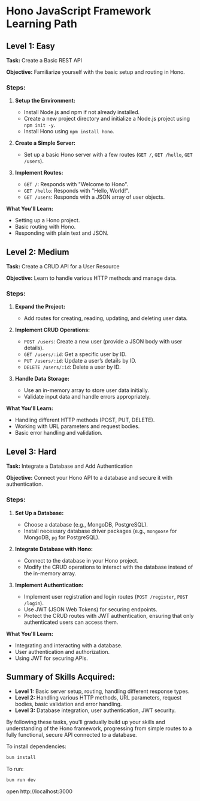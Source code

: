 # Hono JavaScript Framework Learning Path

## Level 1: Easy

**Task:** Create a Basic REST API

**Objective:** Familiarize yourself with the basic setup and routing in Hono.

### Steps:

1. **Setup the Environment:**
   - Install Node.js and npm if not already installed.
   - Create a new project directory and initialize a Node.js project using `npm init -y`.
   - Install Hono using `npm install hono`.

2. **Create a Simple Server:**
   - Set up a basic Hono server with a few routes (`GET /`, `GET /hello`, `GET /users`).

3. **Implement Routes:**
   - `GET /`: Responds with "Welcome to Hono".
   - `GET /hello`: Responds with "Hello, World!".
   - `GET /users`: Responds with a JSON array of user objects.

**What You'll Learn:**
- Setting up a Hono project.
- Basic routing with Hono.
- Responding with plain text and JSON.

## Level 2: Medium

**Task:** Create a CRUD API for a User Resource

**Objective:** Learn to handle various HTTP methods and manage data.

### Steps:

1. **Expand the Project:**
   - Add routes for creating, reading, updating, and deleting user data.

2. **Implement CRUD Operations:**
   - `POST /users`: Create a new user (provide a JSON body with user details).
   - `GET /users/:id`: Get a specific user by ID.
   - `PUT /users/:id`: Update a user’s details by ID.
   - `DELETE /users/:id`: Delete a user by ID.

3. **Handle Data Storage:**
   - Use an in-memory array to store user data initially.
   - Validate input data and handle errors appropriately.

**What You'll Learn:**
- Handling different HTTP methods (POST, PUT, DELETE).
- Working with URL parameters and request bodies.
- Basic error handling and validation.

## Level 3: Hard

**Task:** Integrate a Database and Add Authentication

**Objective:** Connect your Hono API to a database and secure it with authentication.

### Steps:

1. **Set Up a Database:**
   - Choose a database (e.g., MongoDB, PostgreSQL).
   - Install necessary database driver packages (e.g., `mongoose` for MongoDB, `pg` for PostgreSQL).

2. **Integrate Database with Hono:**
   - Connect to the database in your Hono project.
   - Modify the CRUD operations to interact with the database instead of the in-memory array.

3. **Implement Authentication:**
   - Implement user registration and login routes (`POST /register`, `POST /login`).
   - Use JWT (JSON Web Tokens) for securing endpoints.
   - Protect the CRUD routes with JWT authentication, ensuring that only authenticated users can access them.

**What You'll Learn:**
- Integrating and interacting with a database.
- User authentication and authorization.
- Using JWT for securing APIs.

## Summary of Skills Acquired:

- **Level 1:** Basic server setup, routing, handling different response types.
- **Level 2:** Handling various HTTP methods, URL parameters, request bodies, basic validation and error handling.
- **Level 3:** Database integration, user authentication, JWT security.

By following these tasks, you'll gradually build up your skills and understanding of the Hono framework, progressing from simple routes to a fully functional, secure API connected to a database.


To install dependencies:
```sh
bun install
```

To run:
```sh
bun run dev
```

open http://localhost:3000
